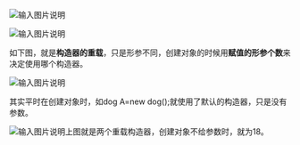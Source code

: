 






![输入图片说明](/imgs/2024-09-23/8DrF43qKTu8fpXRI.png)

![输入图片说明](/imgs/2024-09-23/IYOLl7Xx5uRTxEPA.png)


如下图，就是**构造器的重载**，只是形参不同，创建对象的时候用**赋值的形参个数**来决定使用哪个构造器。

![输入图片说明](/imgs/2024-09-23/t6fUulBlP7jW15jA.png)

其实平时在创建对象时，如dog A=new dog();就使用了默认的构造器，只是没有参数。


![输入图片说明](/imgs/2024-09-23/uUTYFE9Q3VaOKKEj.png)上图就是两个重载构造器，创建对象不给参数时，就为18。
